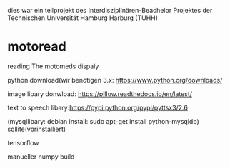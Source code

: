dies war ein teilprojekt des Interdisziplinären-Beachelor Projektes der Technischen Universität Hamburg Harburg (TUHH)

# motoread
reading The motomeds dispaly

python download(wir benötigen 3.x: https://www.python.org/downloads/

image libary donwload: https://pillow.readthedocs.io/en/latest/

text to speech libary:https://pypi.python.org/pypi/pyttsx3/2.6

(mysqllibary: debian install: sudo apt-get install python-mysqldb) sqllite(vorinstalliert)

tensorflow

manueller numpy build


